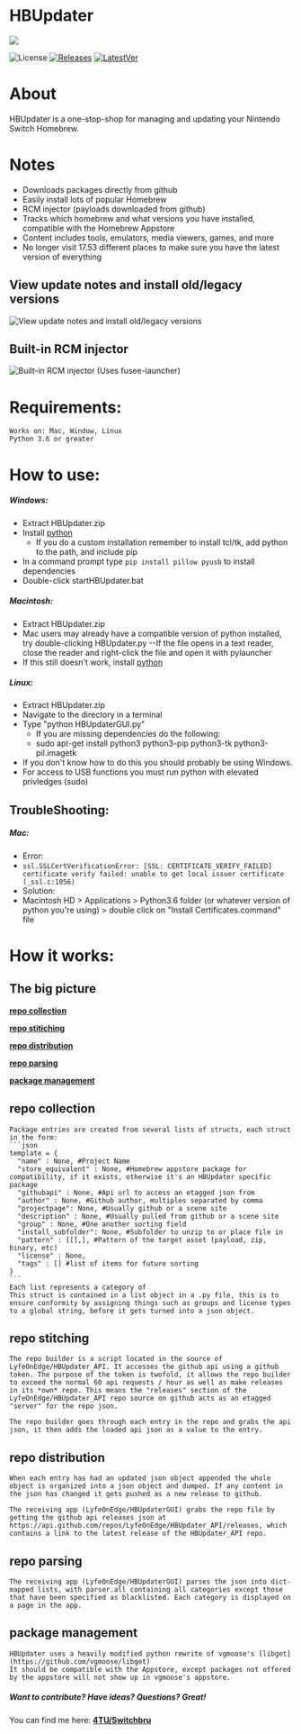 # HBUpdater
![](img/main.png)

![License](https://img.shields.io/badge/License-GPLv3-blue.svg) [![Releases](https://img.shields.io/github/downloads/LyfeOnEdge/HBUpdater/total.svg)]() [![LatestVer](https://img.shields.io/github/release-pre/LyfeOnEdge/HBUpdater.svg)]()

# About
HBUpdater is a one-stop-shop for managing and updating your Nintendo Switch Homebrew.

# Notes
  - Downloads packages directly from github
  - Easily install lots of popular Homebrew
  - RCM injector (payloads downloaded from github)
  - Tracks which homebrew and what versions you have installed, compatible with the Homebrew Appstore 
  - Content includes tools, emulators, media viewers, games, and more
  - No longer visit 17.53 different places to make sure you have the latest version of everything

## View update notes and install old/legacy versions
![View update notes and install old/legacy versions](img/detail.png)

## Built-in RCM injector
![Built-in RCM injector (Uses fusee-launcher)](img/injector.png)

# Requirements:
    Works on: Mac, Window, Linux
    Python 3.6 or greater

# How to use:
##### Windows:
  - Extract HBUpdater.zip
  - Install [python](https://www.python.org/downloads/release/python-373/)
    - If you do a custom installation remember to install tcl/tk, add python to the path, and include pip
  - In a command prompt type ```pip install pillow pyusb``` to install dependencies
  - Double-click startHBUpdater.bat

##### Macintosh:
- Extract HBUpdater.zip
- Mac users may already have a compatible version of python installed, try double-clicking HBUpdater.py
--If the file opens in a text reader, close the reader and right-click the file and open it with pylauncher
- If this still doesn't work, install [python](https://www.python.org/downloads/release/python-373/)

##### Linux:
- Extract HBUpdater.zip
- Navigate to the directory in a terminal
- Type "python HBUpdaterGUI.py"
  - If you are missing dependencies do the following:
  - sudo apt-get install python3 python3-pip python3-tk python3-pil.imagetk
- If you don't know how to do this you should probably be using Windows.
- For access to USB functions you must run python with elevated privledges (sudo)

## TroubleShooting:
##### Mac:
 - Error:
  - ```ssl.SSLCertVerificationError: [SSL: CERTIFICATE_VERIFY_FAILED] certificate verify failed: unable to get local issuer certificate (_ssl.c:1056)```
 - Solution:
  - Macintosh HD > Applications > Python3.6 folder (or whatever version of python you're using) > double click on "Install Certificates.command" file

# How it works:
## The big picture
[**repo collection**](##-repo-collection)

[**repo stitiching**](#-repo-stitching)

[**repo distribution**](#-repo-distribution)
  
[**repo parsing**](#-repo-parsing)
  
[**package management**](#-package-management)

## repo collection
    Package entries are created from several lists of structs, each struct in the form:
    ```json
    template = {
      "name" : None, #Project Name
      "store_equivalent" : None, #Homebrew appstore package for compatibility, if it exists, otherwise it's an HBUpdater specific package
      "githubapi" : None, #Api url to access an etagged json from
      "author" : None, #Github author, multiples separated by comma
      "projectpage": None, #Usually github or a scene site
      "description" : None, #Usually pulled from github or a scene site
      "group" : None, #One another sorting field
      "install_subfolder": None, #Subfolder to unzip to or place file in
      "pattern" : [[],], #Pattern of the target asset (payload, zip, binary, etc)
      "license" : None, 
      "tags" : [] #list of items for future sorting
    }
    ```
    Each list represents a category of 
    This struct is contained in a list object in a .py file, this is to ensure conformity by assigning things such as groups and license types to a global string, before it gets turned into a json object.

## repo stitching
    The repo builder is a script located in the source of LyfeOnEdge/HBUpdater_API. It accesses the github api using a github token. The purpose of the token is twofold, it allows the repo builder to exceed the normal 60 api requests / hour as well as make releases in its *own* repo. This means the "releases" section of the LyfeOnEdge/HBUpdater_API repo source on github acts as an etagged "server" for the repo json.

    The repo builder goes through each entry in the repo and grabs the api json, it then adds the loaded api json as a value to the entry.

## repo distribution
    When each entry has had an updated json object appended the whole object is organized into a json object and dumped. If any content in the json has changed it gets pushed as a new release to github.

    The receiving app (LyfeOnEdge/HBUpdaterGUI) grabs the repo file by getting the github api releases json at https://api.github.com/repos/LyfeOnEdge/HBUpdater_API/releases, which contains a link to the latest release of the HBUpdater_API repo.

## repo parsing
    The receiving app (LyfeOnEdge/HBUpdaterGUI) parses the json into dict-mapped lists, with parser.all containing all categories except those that have been specified as blacklisted. Each category is displayed on a page in the app.

## package management
    HBUpdater uses a heavily modified python rewrite of vgmoose's [libget](https://github.com/vgmoose/libget)
    It should be compatible with the Appstore, except packages not offered by the appstore will not show up in vgmoose's appstore.

##### Want to contribute? Have ideas? Questions? Great!
You can find me here: 
**[4TU/Switchbru](https://discord.gg/uAfu6yM)**